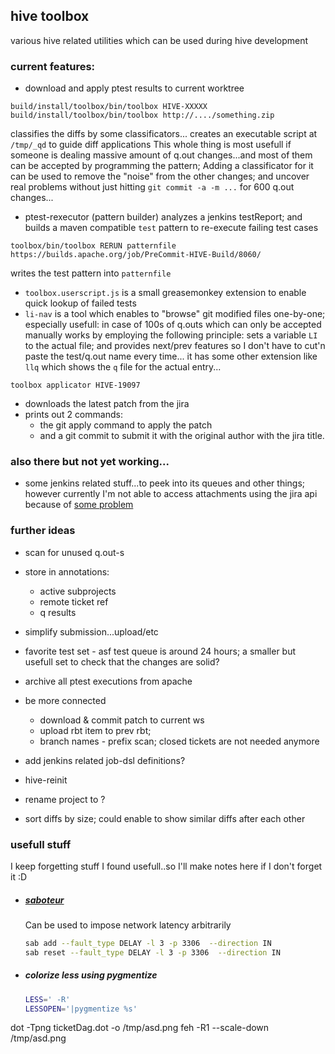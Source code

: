 
## hive toolbox

various hive related utilities which can be used during hive development

### current features:

* download and apply ptest results to current worktree
```
build/install/toolbox/bin/toolbox HIVE-XXXXX
build/install/toolbox/bin/toolbox http://..../something.zip
```
  classifies the diffs by some classificators...
  creates an executable script at `/tmp/_qd` to guide diff applications
  This whole thing is most usefull if someone is dealing massive amount of q.out changes...and most of them can be accepted by programming the pattern;
  Adding a classificator for it can be used to remove the "noise" from the other changes; and uncover real problems without just hitting `git commit -a -m ...` for 600 q.out changes...

* ptest-rexecutor (pattern builder)
  analyzes a jenkins testReport; and builds a maven compatible `test` pattern to re-execute failing test cases
```
toolbox/bin/toolbox RERUN patternfile https://builds.apache.org/job/PreCommit-HIVE-Build/8060/
```
  writes the test pattern into `patternfile`

* `toolbox.userscript.js` is a small greasemonkey extension to enable quick lookup of failed tests
* `li-nav` is a tool which enables to "browse" git modified files one-by-one;
  especially usefull: in case of 100s of q.outs which can only be accepted manually
  works by employing the following principle: sets a variable `LI` to the actual file; and provides next/prev features
  so I don't have to cut'n paste the test/q.out name every time...
  it has some other extension like `llq` which shows the `q` file for the actual entry...


```
toolbox applicator HIVE-19097
```
* downloads the latest patch from the jira
* prints out 2 commands:
	* the git apply command to apply the patch
	* and a git commit to submit it with the original author with the jira title.

### also there but not yet working...

* some jenkins related stuff...to peek into its queues and other things; however currently I'm not able to access attachments using the jira api because of [some problem](https://issues.apache.org/jira/browse/INFRA-15541)

### further ideas

* scan for unused q.out-s
* store in annotations:
	* active subprojects
	* remote ticket ref
	* q results
* simplify submission...upload/etc
* favorite test set - asf test queue is around 24 hours;
  a smaller but usefull set to check that the changes are solid?
* archive all ptest executions from apache
* be more connected
  * download & commit patch to current ws
  * upload rbt item to prev rbt; 
  * branch names - prefix scan; closed tickets are not needed anymore
* add jenkins related job-dsl definitions?
* hive-reinit

* rename project to ?


* sort diffs by size; could enable to show similar diffs after each other



### usefull stuff

I keep forgetting stuff I found usefull..so I'll make notes here if I don't forget it :D

* ##### [saboteur](https://github.com/tomakehurst/saboteur)

  Can be used to impose network latency arbitrarily
  ```bash
  sab add --fault_type DELAY -l 3 -p 3306  --direction IN 
  sab reset --fault_type DELAY -l 3 -p 3306  --direction IN
  ```

* ##### colorize less using pygmentize

  ```bash
  LESS=' -R'
  LESSOPEN='|pygmentize %s'
  ```



dot -Tpng ticketDag.dot -o /tmp/asd.png
feh -R1 --scale-down /tmp/asd.png
